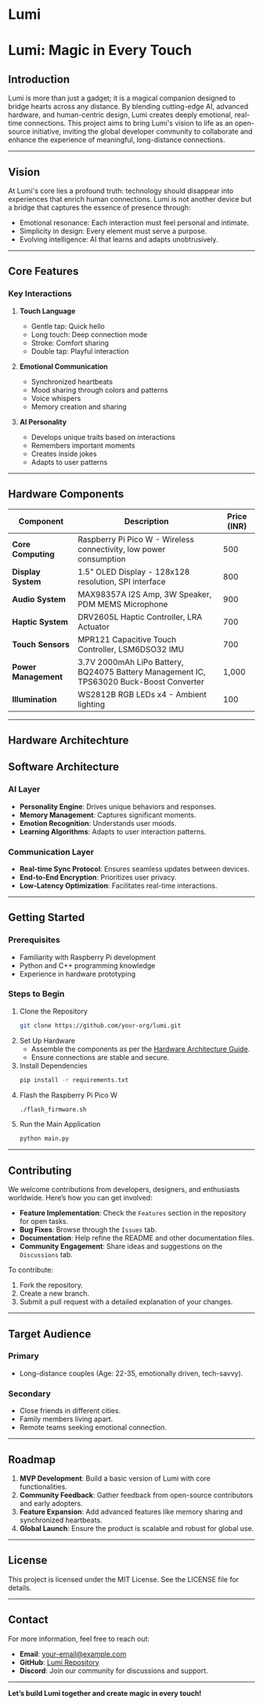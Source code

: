 # Lumi

# Lumi: Magic in Every Touch

## Introduction

Lumi is more than just a gadget; it is a magical companion designed to bridge hearts across any distance. By blending cutting-edge AI, advanced hardware, and human-centric design, Lumi creates deeply emotional, real-time connections. This project aims to bring Lumi's vision to life as an open-source initiative, inviting the global developer community to collaborate and enhance the experience of meaningful, long-distance connections.

---

## Vision

At Lumi's core lies a profound truth: technology should disappear into experiences that enrich human connections. Lumi is not another device but a bridge that captures the essence of presence through:

- Emotional resonance: Each interaction must feel personal and intimate.
- Simplicity in design: Every element must serve a purpose.
- Evolving intelligence: AI that learns and adapts unobtrusively.

---

## Core Features

### Key Interactions

1. **Touch Language**

   - Gentle tap: Quick hello
   - Long touch: Deep connection mode
   - Stroke: Comfort sharing
   - Double tap: Playful interaction

2. **Emotional Communication**

   - Synchronized heartbeats
   - Mood sharing through colors and patterns
   - Voice whispers
   - Memory creation and sharing

3. **AI Personality**

   - Develops unique traits based on interactions
   - Remembers important moments
   - Creates inside jokes
   - Adapts to user patterns

---

## Hardware Components

| Component            | Description                                                                             | Price (INR) |
| -------------------- | --------------------------------------------------------------------------------------- | ----------- |
| **Core Computing**   | Raspberry Pi Pico W - Wireless connectivity, low power consumption                      | 500         |
| **Display System**   | 1.5" OLED Display - 128x128 resolution, SPI interface                                   | 800         |
| **Audio System**     | MAX98357A I2S Amp, 3W Speaker, PDM MEMS Microphone                                      | 900         |
| **Haptic System**    | DRV2605L Haptic Controller, LRA Actuator                                                | 700         |
| **Touch Sensors**    | MPR121 Capacitive Touch Controller, LSM6DSO32 IMU                                       | 700         |
| **Power Management** | 3.7V 2000mAh LiPo Battery, BQ24075 Battery Management IC, TPS63020 Buck-Boost Converter | 1,000       |
| **Illumination**     | WS2812B RGB LEDs x4 - Ambient lighting                                                  | 100         |

---

## Hardware Architechture

  

## Software Architecture 



### AI Layer

- **Personality Engine**: Drives unique behaviors and responses.
- **Memory Management**: Captures significant moments.
- **Emotion Recognition**: Understands user moods.
- **Learning Algorithms**: Adapts to user interaction patterns.

### Communication Layer

- **Real-time Sync Protocol**: Ensures seamless updates between devices.
- **End-to-End Encryption**: Prioritizes user privacy.
- **Low-Latency Optimization**: Facilitates real-time interactions.

---

## Getting Started

### Prerequisites

- Familiarity with Raspberry Pi development
- Python and C++ programming knowledge
- Experience in hardware prototyping

### Steps to Begin

1. Clone the Repository
   ```bash
   git clone https://github.com/your-org/lumi.git
   ```
2. Set Up Hardware
   - Assemble the components as per the [Hardware Architecture Guide](#).
   - Ensure connections are stable and secure.
3. Install Dependencies
   ```bash
   pip install -r requirements.txt
   ```
4. Flash the Raspberry Pi Pico W
   ```bash
   ./flash_firmware.sh
   ```
5. Run the Main Application
   ```bash
   python main.py
   ```

---

## Contributing

We welcome contributions from developers, designers, and enthusiasts worldwide. Here’s how you can get involved:

- **Feature Implementation**: Check the `Features` section in the repository for open tasks.
- **Bug Fixes**: Browse through the `Issues` tab.
- **Documentation**: Help refine the README and other documentation files.
- **Community Engagement**: Share ideas and suggestions on the `Discussions` tab.

To contribute:

1. Fork the repository.
2. Create a new branch.
3. Submit a pull request with a detailed explanation of your changes.

---

## Target Audience

### Primary

- Long-distance couples (Age: 22-35, emotionally driven, tech-savvy).

### Secondary

- Close friends in different cities.
- Family members living apart.
- Remote teams seeking emotional connection.

---

## Roadmap

1. **MVP Development**: Build a basic version of Lumi with core functionalities.
2. **Community Feedback**: Gather feedback from open-source contributors and early adopters.
3. **Feature Expansion**: Add advanced features like memory sharing and synchronized heartbeats.
4. **Global Launch**: Ensure the product is scalable and robust for global use.

---

## License

This project is licensed under the MIT License. See the LICENSE file for details.

---

## Contact

For more information, feel free to reach out:

- **Email**: [your-email@example.com](mailto\:your-email@example.com)
- **GitHub**: [Lumi Repository](https://github.com/your-org/lumi)
- **Discord**: Join our community for discussions and support.

---

**Let’s build Lumi together and create magic in every touch!**

